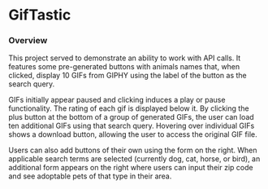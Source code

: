 # GifTastic

### Overview

This project served to demonstrate an ability to work with API calls. It features some pre-generated buttons with animals names that, when clicked, display 10 GIFs from GIPHY using the label of the button as the search query. 

GIFs initially appear paused and clicking induces a play or pause functionality. The rating of each gif is displayed below it. By clicking the plus button at the bottom of a group of generated GIFs, the user can load ten additional GIFs using that search query. Hovering over individual GIFs shows a download button, allowing the user to access the original GIF file.

Users can also add buttons of their own using the form on the right. When applicable search terms are selected (currently dog, cat, horse, or bird), an additional form appears on the right where users can input their zip code and see adoptable pets of that type in their area.

